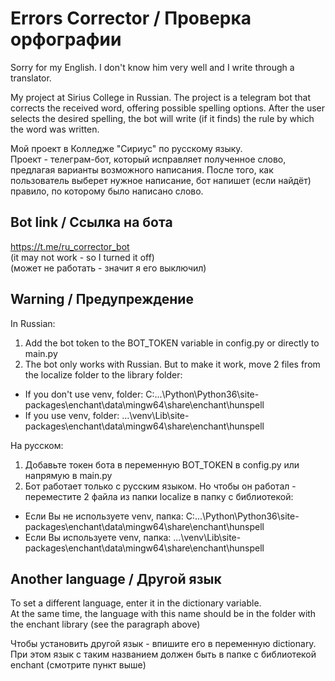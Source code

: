 # Errors Corrector / Проверка орфографии
Sorry for my English. I don't know him very well and I write through a translator.

My project at Sirius College in Russian. 
The project is a telegram bot that corrects the received word, offering possible spelling options.
After the user selects the desired spelling,
the bot will write (if it finds) the rule by which the word was written.

Мой проект в Колледже "Сириус" по русскому языку.   
Проект - телеграм-бот, который исправляет полученное слово, предлагая варианты возможного написания.
После того, как пользователь выберет нужное написание, 
бот напишет (если найдёт) правило, по которому было написано слово.

## Bot link / Ссылка на бота
https://t.me/ru_corrector_bot   
(it may not work - so I turned it off)  
(может не работать - значит я его выключил)


## Warning / Предупреждение
In Russian:
1) Add the bot token to the BOT_TOKEN variable in config.py or directly to main.py
2) The bot only works with Russian. But to make it work, move 2 files from the localize folder
to the library folder:
- If you don't use venv, folder: C:\...\Python\Python36\site-packages\enchant\data\mingw64\share\enchant\hunspell
- If you use venv, folder: ...\venv\Lib\site-packages\enchant\data\mingw64\share\enchant\hunspell


На русском:
1) Добавьте токен бота в переменную BOT_TOKEN в config.py или напрямую в main.py
2) Бот работает только с русским языком. Но чтобы он работал - переместите 2 файла из папки localize
в папку с библиотекой:
- Если Вы не используете venv, папка: C:\...\Python\Python36\site-packages\enchant\data\mingw64\share\enchant\hunspell
- Если Вы используете venv, папка: ...\venv\Lib\site-packages\enchant\data\mingw64\share\enchant\hunspell

## Another language / Другой язык
To set a different language, enter it in the dictionary variable.    
At the same time, the language with this name should be in the folder with the enchant library (see the paragraph above)

Чтобы установить другой язык - впишите его в переменную dictionary.     
При этом язык с таким названием должен быть в папке с библиотекой enchant (смотрите пункт выше)